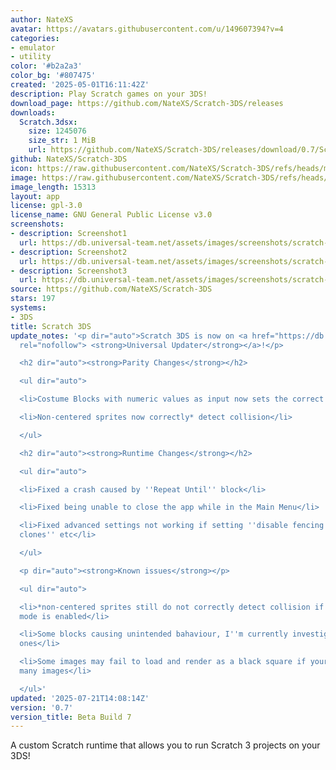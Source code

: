 ```yaml
---
author: NateXS
avatar: https://avatars.githubusercontent.com/u/149607394?v=4
categories:
- emulator
- utility
color: '#b2a2a3'
color_bg: '#807475'
created: '2025-05-01T16:11:42Z'
description: Play Scratch games on your 3DS!
download_page: https://github.com/NateXS/Scratch-3DS/releases
downloads:
  Scratch.3dsx:
    size: 1245076
    size_str: 1 MiB
    url: https://github.com/NateXS/Scratch-3DS/releases/download/0.7/Scratch.3dsx
github: NateXS/Scratch-3DS
icon: https://raw.githubusercontent.com/NateXS/Scratch-3DS/refs/heads/main/gfx/icon.png
image: https://raw.githubusercontent.com/NateXS/Scratch-3DS/refs/heads/main/gfx/logo.png
image_length: 15313
layout: app
license: gpl-3.0
license_name: GNU General Public License v3.0
screenshots:
- description: Screenshot1
  url: https://db.universal-team.net/assets/images/screenshots/scratch-3ds/screenshot1.png
- description: Screenshot2
  url: https://db.universal-team.net/assets/images/screenshots/scratch-3ds/screenshot2.png
- description: Screenshot3
  url: https://db.universal-team.net/assets/images/screenshots/scratch-3ds/screenshot3.png
source: https://github.com/NateXS/Scratch-3DS
stars: 197
systems:
- 3DS
title: Scratch 3DS
update_notes: '<p dir="auto">Scratch 3DS is now on <a href="https://db.universal-team.net/3ds/scratch-3ds"
  rel="nofollow"> <strong>Universal Updater</strong></a>!</p>

  <h2 dir="auto"><strong>Parity Changes</strong></h2>

  <ul dir="auto">

  <li>Costume Blocks with numeric values as input now sets the correct costume</li>

  <li>Non-centered sprites now correctly* detect collision</li>

  </ul>

  <h2 dir="auto"><strong>Runtime Changes</strong></h2>

  <ul dir="auto">

  <li>Fixed a crash caused by ''Repeat Until'' block</li>

  <li>Fixed being unable to close the app while in the Main Menu</li>

  <li>Fixed advanced settings not working if setting ''disable fencing'' ''infinite
  clones'' etc</li>

  </ul>

  <p dir="auto"><strong>Known issues</strong></p>

  <ul dir="auto">

  <li>*non-centered sprites still do not correctly detect collision if dual-screen
  mode is enabled</li>

  <li>Some blocks causing unintended bahaviour, I''m currently investigating which
  ones</li>

  <li>Some images may fail to load and render as a black square if your project has
  many images</li>

  </ul>'
updated: '2025-07-21T14:08:14Z'
version: '0.7'
version_title: Beta Build 7
---
```

A custom Scratch runtime that allows you to run Scratch 3 projects on your 3DS!